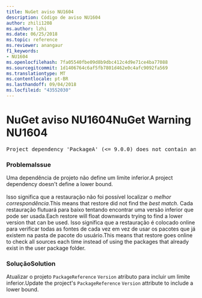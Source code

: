 ```yaml
---
title: NuGet aviso NU1604
description: Código de aviso NU1604
author: zhili1208
ms.author: lzhi
ms.date: 06/25/2018
ms.topic: reference
ms.reviewer: anangaur
f1_keywords:
- NU1604
ms.openlocfilehash: 7fa05540fbe09d8b9dbc412c4d9e71ce4ba77088
ms.sourcegitcommit: 1d1406764c6af5fb7801d462e0c4afc9092fa569
ms.translationtype: MT
ms.contentlocale: pt-BR
ms.lasthandoff: 09/04/2018
ms.locfileid: "43552030"
---
```

# <a name="nuget-warning-nu1604"></a><span data-ttu-id="d5c6e-103">NuGet aviso NU1604</span><span class="sxs-lookup"><span data-stu-id="d5c6e-103">NuGet Warning NU1604</span></span>

<pre>Project dependency 'PackageA' (&lt;= 9.0.0) does not contain an inclusive lower bound. Include a lower bound in the dependency version to ensure consistent restore results.</pre>

### <a name="issue"></a><span data-ttu-id="d5c6e-104">Problema</span><span class="sxs-lookup"><span data-stu-id="d5c6e-104">Issue</span></span>
<span data-ttu-id="d5c6e-105">Uma dependência de projeto não define um limite inferior.</span><span class="sxs-lookup"><span data-stu-id="d5c6e-105">A project dependency doesn't define a lower bound.</span></span><br/><br/><span data-ttu-id="d5c6e-106">Isso significa que a restauração não foi possível localizar o *melhor correspondência*.</span><span class="sxs-lookup"><span data-stu-id="d5c6e-106">This means that restore did not find the *best match*.</span></span> <span data-ttu-id="d5c6e-107">Cada restauração flutuará para baixo tentando encontrar uma versão inferior que pode ser usada.</span><span class="sxs-lookup"><span data-stu-id="d5c6e-107">Each restore will float downwards trying to find a lower version that can be used.</span></span> <span data-ttu-id="d5c6e-108">Isso significa que a restauração é colocado online para verificar todas as fontes de cada vez em vez de usar os pacotes que já existem na pasta de pacote do usuário.</span><span class="sxs-lookup"><span data-stu-id="d5c6e-108">This means that restore goes online to check all sources each time instead of using the packages that already exist in the user package folder.</span></span>

### <a name="solution"></a><span data-ttu-id="d5c6e-109">Solução</span><span class="sxs-lookup"><span data-stu-id="d5c6e-109">Solution</span></span>
<span data-ttu-id="d5c6e-110">Atualizar o projeto `PackageReference` `Version` atributo para incluir um limite inferior.</span><span class="sxs-lookup"><span data-stu-id="d5c6e-110">Update the project's `PackageReference` `Version` attribute to include a lower bound.</span></span>
